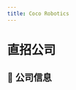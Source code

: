 ```yaml
---
title: Coco Robotics
---
```


# 直招公司

## 📌 公司信息

<DirectHireCompanyTable state="california" city="los-angeles" companyJsonFileName="coco-robotics" />